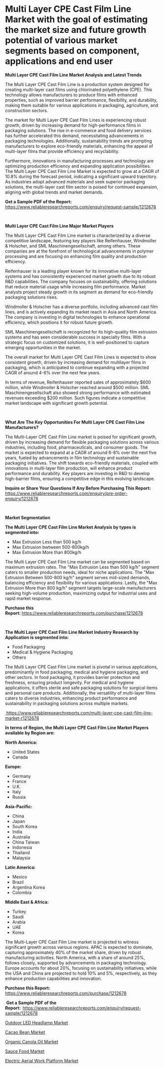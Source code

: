 <p><h1>Multi Layer CPE Cast Film Line Market with the goal of estimating the market size and future growth potential of various market segments based on component, applications and end user</h1></p><p><strong>Multi Layer CPE Cast Film Line Market Analysis and Latest Trends</strong></p>
<p><p>The Multi Layer CPE Cast Film Line is a production system designed for creating multi-layer cast films using chlorinated polyethylene (CPE). This technology allows manufacturers to produce films with enhanced properties, such as improved barrier performance, flexibility, and durability, making them suitable for various applications in packaging, agriculture, and construction sectors.</p><p>The market for Multi Layer CPE Cast Film Lines is experiencing robust growth, driven by increasing demand for high-performance films in packaging solutions. The rise in e-commerce and food delivery services has further accelerated this demand, necessitating advancements in packaging technologies. Additionally, sustainability trends are prompting manufacturers to explore eco-friendly materials, enhancing the appeal of multi-layer films that provide efficiency and recyclability.</p><p>Furthermore, innovations in manufacturing processes and technology are optimizing production efficiency and expanding application possibilities. The Multi Layer CPE Cast Film Line Market is expected to grow at a CAGR of 10.8% during the forecast period, indicating a significant upward trajectory. As industries adopt advanced materials and seek superior packaging solutions, the multi-layer cast film sector is poised for continued expansion, aligning with global trends and market demands.</p></p>
<p><strong>Get a Sample PDF of the Report:&nbsp;</strong> <a href="https://www.reliableresearchreports.com/enquiry/request-sample/1212678?utm_campaign=24&utm_medium=2&utm_source=Github&utm_content=ia&utm_term=18112024&utm_id=multi-layer-cpe-cast-film-line">https://www.reliableresearchreports.com/enquiry/request-sample/1212678</a></p>
<p>&nbsp;</p>
<p><strong>Multi Layer CPE Cast Film Line Major Market Players</strong></p>
<p><p>The Multi Layer CPE Cast Film Line market is characterized by a diverse competitive landscape, featuring key players like Reifenhauser, Windmoller & Holscher, and SML Maschinengesellschaft, among others. These companies are at the forefront of technological advancements in polymer processing and are focusing on enhancing film quality and production efficiency.</p><p>Reifenhauser is a leading player known for its innovative multi-layer systems and has consistently experienced market growth due to its robust R&D capabilities. The company focuses on sustainability, offering solutions that reduce material usage while increasing film performance. Market analysts project steady growth in its segment as demand for eco-friendly packaging solutions rises.</p><p>Windmoller & Holscher has a diverse portfolio, including advanced cast film lines, and is actively expanding its market reach in Asia and North America. The company is investing in digital technologies to enhance operational efficiency, which positions it for robust future growth. </p><p>SML Maschinengesellschaft is recognized for its high-quality film extrusion systems and has seen considerable success in specialty films. With a strategic focus on customized solutions, it is well-positioned to capture emerging opportunities in the market.</p><p>The overall market for Multi Layer CPE Cast Film Lines is expected to show consistent growth, driven by increasing demand for multilayer films in packaging, which is anticipated to continue expanding with a projected CAGR of around 4-6% over the next few years.</p><p>In terms of revenue, Reifenhauser reported sales of approximately $600 million, while Windmoller & Holscher reached around $500 million. SML Maschinengesellschaft also showed strong performance with estimated revenues exceeding $200 million. Such figures indicate a competitive market landscape with significant growth potential.</p></p>
<p>&nbsp;</p>
<p><strong>What Are The Key Opportunities For Multi Layer CPE Cast Film Line Manufacturers?</strong></p>
<p><p>The Multi-Layer CPE Cast Film Line market is poised for significant growth, driven by increasing demand for flexible packaging solutions across various industries, including food, pharmaceuticals, and consumer goods. The market is expected to expand at a CAGR of around 6-8% over the next five years, fueled by advancements in film technology and sustainable packaging initiatives. The shift towards eco-friendly materials, coupled with innovations in multi-layer film production, will enhance product performance and durability. Key players are investing in R&D to develop high-barrier films, ensuring a competitive edge in this evolving landscape.</p></p>
<p><strong>Inquire or Share Your Questions If Any Before Purchasing This Report:</strong> <a href="https://www.reliableresearchreports.com/enquiry/pre-order-enquiry/1212678?utm_campaign=24&utm_medium=2&utm_source=Github&utm_content=ia&utm_term=18112024&utm_id=multi-layer-cpe-cast-film-line">https://www.reliableresearchreports.com/enquiry/pre-order-enquiry/1212678</a></p>
<p>&nbsp;</p>
<p><strong>Market Segmentation</strong></p>
<p><strong>The Multi Layer CPE Cast Film Line Market Analysis by types is segmented into:</strong></p>
<p><ul><li>Max Extrusion Less than 500 kg/h</li><li>Max Extrusion bwtween 500-800kg/h</li><li>Max Extrusion More than 800kg/h</li></ul></p>
<p><p>The Multi Layer CPE Cast Film Line market can be segmented based on maximum extrusion rates. The "Max Extrusion Less than 500 kg/h" segment caters to smaller production needs, ideal for niche applications. The "Max Extrusion Between 500-800 kg/h" segment serves mid-sized demands, balancing efficiency and flexibility for various applications. Lastly, the "Max Extrusion More than 800 kg/h" segment targets large-scale manufacturers seeking high-volume production, maximizing output for industrial uses and rapid market response.</p></p>
<p><strong>Purchase this Report:&nbsp;</strong><a href="https://www.reliableresearchreports.com/purchase/1212678?utm_campaign=24&utm_medium=2&utm_source=Github&utm_content=ia&utm_term=18112024&utm_id=multi-layer-cpe-cast-film-line">https://www.reliableresearchreports.com/purchase/1212678</a></p>
<p>&nbsp;</p>
<p><strong>The Multi Layer CPE Cast Film Line Market Industry Research by Application is segmented into:</strong></p>
<p><ul><li>Food Packaging</li><li>Medical & Hygiene Packaging</li><li>Others</li></ul></p>
<p><p>The Multi Layer CPE Cast Film Line market is pivotal in various applications, predominantly in food packaging, medical and hygiene packaging, and other sectors. In food packaging, it provides barrier protection and freshness, ensuring product longevity. For medical and hygiene applications, it offers sterile and safe packaging solutions for surgical items and personal care products. Additionally, the versatility of multi-layer films caters to diverse industries, enhancing product performance and sustainability in packaging solutions across multiple markets.</p></p>
<p><a href="https://www.reliableresearchreports.com/multi-layer-cpe-cast-film-line-market-r1212678?utm_campaign=24&utm_medium=2&utm_source=Github&utm_content=ia&utm_term=18112024&utm_id=multi-layer-cpe-cast-film-line">&nbsp;https://www.reliableresearchreports.com/multi-layer-cpe-cast-film-line-market-r1212678</a></p>
<p><strong>In terms of Region, the Multi Layer CPE Cast Film Line Market Players available by Region are:</strong></p>
<p>
    <p> <strong> North America: </strong>
        <ul>
            <li>United States</li>
            <li>Canada</li>
        </ul>
        </p> 
    <p> <strong> Europe: </strong>
        <ul>
            <li>Germany</li>
            <li>France</li>
            <li>U.K.</li>
            <li>Italy</li>
            <li>Russia</li>
        </ul>
        </p> 
    <p> <strong> Asia-Pacific: </strong>
        <ul>
            <li>China</li>
            <li>Japan</li>
            <li>South Korea</li>
            <li>India</li>
            <li>Australia</li>
            <li>China Taiwan</li>
            <li>Indonesia</li>
            <li>Thailand</li>
            <li>Malaysia</li>
        </ul>
        </p> 
    <p> <strong> Latin America: </strong>
        <ul>
            <li>Mexico</li>
            <li>Brazil</li>
            <li>Argentina Korea</li>
            <li>Colombia</li>
        </ul>
        </p> 
    <p> <strong> Middle East & Africa: </strong>
        <ul>
            <li>Turkey</li>
            <li>Saudi</li>
            <li>Arabia</li>
            <li>UAE</li>
            <li>Korea</li>
        </ul>
    </p>
    </p>
<p><p>The Multi-Layer CPE Cast Film Line market is projected to witness significant growth across various regions. APAC is expected to dominate, capturing approximately 40% of the market share, driven by robust manufacturing activities. North America, with a share of around 25%, follows closely, supported by advancements in packaging technology. Europe accounts for about 20%, focusing on sustainability initiatives, while the USA and China are projected to hold 10% and 5%, respectively, as they enhance production capabilities and innovation.</p></p>
<p><strong>Purchase this Report: </strong><a href="https://www.reliableresearchreports.com/purchase/1212678?utm_campaign=24&utm_medium=2&utm_source=Github&utm_content=ia&utm_term=18112024&utm_id=multi-layer-cpe-cast-film-line">https://www.reliableresearchreports.com/purchase/1212678</a></p>
<p>&nbsp;<strong>Get a Sample PDF of the Report:&nbsp;&nbsp;</strong><a href="https://www.reliableresearchreports.com/enquiry/request-sample/1212678?utm_campaign=24&utm_medium=2&utm_source=Github&utm_content=ia&utm_term=18112024&utm_id=multi-layer-cpe-cast-film-line">https://www.reliableresearchreports.com/enquiry/request-sample/1212678</a></p>
<p><strong></strong></p>
<p><p><a href="https://github.com/JosephineMcguire65/Market-Research-Report-List-1/blob/main/outdoor-led-headlamp-market.md?utm_campaign=24&utm_medium=2&utm_source=Github&utm_content=ia&utm_term=18112024&utm_id=multi-layer-cpe-cast-film-line">Outdoor LED Headlamp Market</a></p><p><a href="https://issuu.com/reportprime-2/docs/cacao-bean-market-size-2030.pptx_6381a63bbb7fea?utm_campaign=24&utm_medium=2&utm_source=Github&utm_content=ia&utm_term=18112024&utm_id=multi-layer-cpe-cast-film-line">Cacao Bean Market</a></p><p><a href="https://www.linkedin.com/pulse/global-organic-canola-oil-market-forecast-year-2024-2031-reveals-jovnf?utm_campaign=24&utm_medium=2&utm_source=Github&utm_content=ia&utm_term=18112024&utm_id=multi-layer-cpe-cast-film-line">Organic Canola Oil Market</a></p><p><a href="https://www.linkedin.com/pulse/sauce-food-market-trends-insights-type-application-analysis-0qqkf?utm_campaign=24&utm_medium=2&utm_source=Github&utm_content=ia&utm_term=18112024&utm_id=multi-layer-cpe-cast-film-line">Sauce Food Market</a></p><p><a href="https://github.com/YashRP12/Market-Research-Report-List-6/blob/main/electric-aerial-work-platform-market.md?utm_campaign=24&utm_medium=2&utm_source=Github&utm_content=ia&utm_term=18112024&utm_id=multi-layer-cpe-cast-film-line">Electric Aerial Work Platform Market</a></p></p>